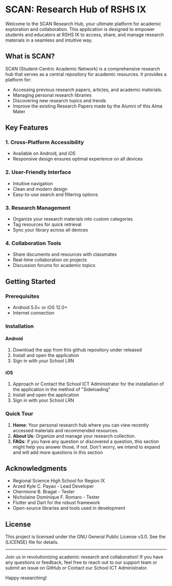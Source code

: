 # SCAN: Research Hub of RSHS IX

Welcome to the SCAN Research Hub, your ultimate platform for academic exploration and collaboration. This application is designed to empower students and educators at RSHS IX to access, share, and manage research materials in a seamless and intuitive way.

## What is SCAN?

SCAN (Student-Centric Academic Network) is a comprehensive research hub that serves as a central repository for academic resources. It provides a platform for:

- Accessing previous research papers, articles, and academic materials.
- Managing personal research libraries
- Discovering new research topics and trends
- Improve the existing Research Papers made by the Alumni of this Alma Mater

## Key Features

### 1. Cross-Platform Accessibility
- Available on Android, and iOS
- Responsive design ensures optimal experience on all devices

### 2. User-Friendly Interface
- Intuitive navigation
- Clean and modern design
- Easy-to-use search and filtering options

### 3. Research Management
- Organize your research materials into custom categories
- Tag resources for quick retrieval
- Sync your library across all devices

### 4. Collaboration Tools
- Share documents and resources with classmates
- Real-time collaboration on projects
- Discussion forums for academic topics

## Getting Started

### Prerequisites
- Android 5.0+ or iOS 12.0+
- Internet connection

### Installation

#### Android
1. Download the app from this github repository under released
2. Install and open the application
3. Sign in with your School LRN

#### iOS
1. Approach or Contact the School ICT Administrator for the installation of the application in the method of "Sideloading"
2. Install and open the application
3. Sign in with your School LRN

### Quick Tour
1. **Home**: Your personal research hub where you can view recently accessed materials and recommended resources.
2. **About Us**: Organize and manage your research collection.
3. **FAQs**: If you have any question or discovered a question, this section might help you answer those, if not. Don't worry, we intend to expand and will add more questions in this section

## Acknowledgments

- Regional Science High School for Region IX
- Arzed Kyle C. Payao - Lead Developer
- Chermione B. Bragat - Tester
- Nicholaine Dominique F. Romaro - Tester
- Flutter and Dart for the robust framework
- Open-source libraries and tools used in development

## License

This project is licensed under the GNU General Public License v3.0. See the (LICENSE) file for details.

---

Join us in revolutionizing academic research and collaboration! If you have any questions or feedback, feel free to reach out to our support team or submit an issue on GitHub or Contact our School ICT Administrator.

Happy researching!
